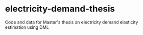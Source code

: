 # electricity-demand-thesis
Code and data for Master's thesis on electricity demand elasticity estimation using DML
